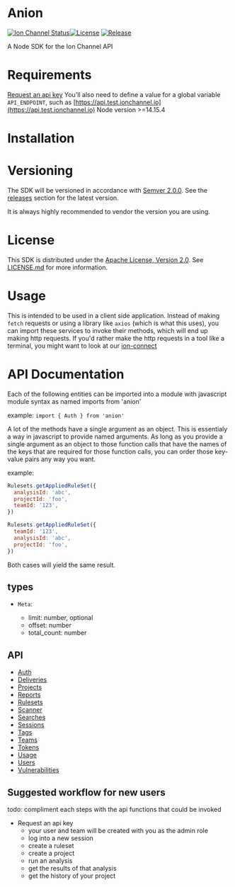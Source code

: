 # Anion

[![Ion Channel Status](https://api.ionchannel.io/v1/report/getBadge?project_id=71947498-72d7-4c82-9517-ac3b2bdf7859&branch=master)](http://console.ionchannel.io/)[![License](https://img.shields.io/badge/License-Apache%202.0-blue.svg)](https://github.com/ion-channel/anion/blob/master/LICENSE.md)
[![Release](https://img.shields.io/github/release/ion-channel/anion.svg)](https://github.com/ion-channel/anion/releases/latest)

A Node SDK for the Ion Channel API

# Requirements

[Request an api key](https://ionchannel.io/contact/)
You'll also need to define a value for a global variable `API_ENDPOINT`, such as [https://api.test.ionchannel.io](https://api.test.ionchannel.io)
Node version >=14.15.4

# Installation

# Versioning

The SDK will be versioned in accordance with [Semver 2.0.0](http://semver.org). See the [releases](https://github.com/ion-channel/anion/releases) section for the latest version.

It is always highly recommended to vendor the version you are using.

# License

This SDK is distributed under the [Apache License, Version 2.0](http://www.apache.org/licenses/LICENSE-2.0). See [LICENSE.md](./LICENSE.md) for more information.

# Usage

This is intended to be used in a client side application. Instead of making `fetch` requests or using a library like `axios` (which is what this uses), you can import these services to invoke their methods, which will end up making http requests. If you'd rather make the http requests in a tool like a terminal, you might want to look at our [ion-connect](https://github.com/ion-channel/ion-connect)

# API Documentation

Each of the following entities can be imported into a module with javascript module syntax as named imports from 'anion'

example:
`import { Auth } from 'anion'`

A lot of the methods have a single argument as an object. This is essentialy a way in javascript to provide named arguments. As long as you provide a single argument as an object to those function calls that have the names of the keys that are required for those function calls, you can order those key-value pairs any way you want.

example:

```javascript
Rulesets.getAppliedRuleSet({
  analysisId: 'abc',
  projectId: 'foo',
  teamId: '123',
})

Rulesets.getAppliedRuleSet({
  teamId: '123',
  analysisId: 'abc',
  projectId: 'foo',
})
```

Both cases will yield the same result.

## types

- `Meta`:

  - limit: number, optional
  - offset: number
  - total_count: number

## API

- [Auth](./lib/auth/docs.md)
- [Deliveries](./lib/deliveries/docs.md)
- [Projects](./lib/projects/docs.md)
- [Reports](./lib/reports/docs.md)
- [Rulesets](./lib/rulesets/docs.md)
- [Scanner](./lib/scanner/docs.md)
- [Searches](./lib/searches/docs.md)
- [Sessions](./lib/sessions/docs.md)
- [Tags](./lib/tags/docs.md)
- [Teams](./lib/teams/docs.md)
- [Tokens](./lib/tokens/docs.md)
- [Usage](./lib/usage/docs.md)
- [Users](./lib/users/docs.md)
- [Vulnerabilities](./lib/vulnerabilities/docs.md)

## Suggested workflow for new users

todo: compliment each steps with the api functions that could be invoked

- Request an api key
  - your user and team will be created with you as the admin role
  - log into a new session
  - create a ruleset
  - create a project
  - run an analysis
  - get the results of that analysis
  - get the history of your project
